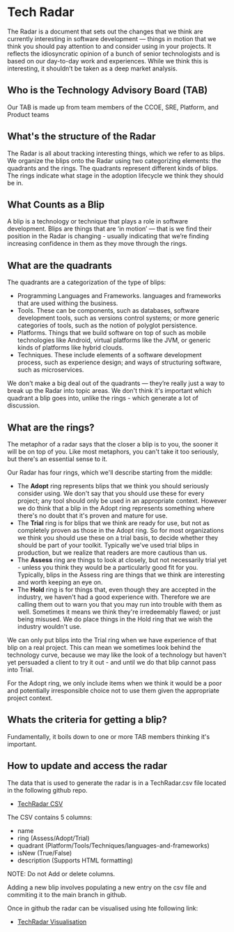 # Tech Radar

The Radar is a document that sets out the changes that we think are currently interesting in software development — things in motion that we think you should pay attention to and consider using in your projects. It reflects the idiosyncratic opinion of a bunch of senior technologists and is based on our day-to-day work and experiences. While we think this is interesting, it shouldn’t be taken as a deep market analysis.

## Who is the Technology Advisory Board (TAB)

Our TAB is made up from team members of the CCOE, SRE, Platform, and Product teams

## What's the structure of the Radar

The Radar is all about tracking interesting things, which we refer to as blips. We organize the blips onto the Radar using two categorizing elements: the quadrants and the rings. The quadrants represent different kinds of blips. The rings indicate what stage in the adoption lifecycle we think they should be in.

## What Counts as a Blip

A blip is a technology or technique that plays a role in software development. Blips are things that are ‘in motion’ — that is we find their position in the Radar is changing - usually indicating that we’re finding increasing confidence in them as they move through the rings.

## What are the quadrants

The quadrants are a categorization of the type of blips:

* Programming Languages and Frameworks. languages and frameworks that are used withing the business.
* Tools. These can be components, such as databases, software development tools, such as versions control systems; or more generic categories of tools, such as the notion of polyglot persistence.
* Platforms. Things that we build software on top of such as mobile technologies like Android, virtual platforms like the JVM, or generic kinds of platforms like hybrid clouds.
* Techniques. These include elements of a software development process, such as experience design; and ways of structuring software, such as microservices.
 

We don't make a big deal out of the quadrants — they’re really just a way to break up the Radar into topic areas. We don't think it's important which quadrant a blip goes into, unlike the rings - which generate a lot of discussion.

## What are the rings?

The metaphor of a radar says that the closer a blip is to you, the sooner it will be on top of you. Like most metaphors, you can't take it too seriously, but there's an essential sense to it.

Our Radar has four rings, which we'll describe starting from the middle:

* The <b>Adopt</b> ring represents blips that we think you should seriously consider using. We don't say that you should use these for every project; any tool should only be used in an appropriate context. However we do think that a blip in the Adopt ring represents something where there's no doubt that it's proven and mature for use.
* The <b>Trial</b> ring is for blips that we think are ready for use, but not as completely proven as those in the Adopt ring. So for most organizations we think you should use these on a trial basis, to decide whether they should be part of your toolkit. Typically we've used trial blips in production, but we realize that readers are more cautious than us.
* The <b>Assess</b> ring are things to look at closely, but not necessarily trial yet - unless you think they would be a particularly good fit for you. Typically, blips in the Assess ring are things that we think are interesting and worth keeping an eye on.
* The <b>Hold</b> ring is for things that, even though they are accepted in the industry, we haven't had a good experience with. Therefore we are calling them out to warn you that you may run into trouble with them as well. Sometimes it means we think they're irredeemably flawed; or just being misused. We do place things in the Hold ring that we wish the industry wouldn't use.

We can only put blips into the Trial ring when we have experience of that blip on a real project. This can mean we sometimes look behind the technology curve, because we may like the look of a technology but haven't yet persuaded a client to try it out - and until we do that blip cannot pass into Trial.

For the Adopt ring, we only include items when we think it would be a poor and potentially irresponsible choice not to use them given the appropriate project context.

## Whats the criteria for getting a blip?

Fundamentally, it boils down to one or more TAB members thinking it's important. 

## How to update and access the radar

The data that is used to generate the radar is in a TechRadar.csv file located in the following github repo.

* [TechRadar CSV](https://github.com/BLGEngineering/tech-radar/blob/main/TechRadar.csv)

The CSV contains 5 columns:
* name
* ring     (Assess/Adopt/Trial)  
* quadrant (Platform/Tools/Techniques/languages-and-frameworks)
* isNew    (True/False)
* description (Supports HTML formatting)

NOTE: Do not Add or delete columns.

Adding a new blip involves populating a new entry on the csv file and commiting it to the main branch in github.

Once in github the radar can be visualised using hte following link:

* [TechRadar Visualisation](https://radar.thoughtworks.com/?documentId=https%3A%2F%2Fraw.githubusercontent.com%2FBLGEngineering%2Ftech-radar%2Fmain%2FTechRadar.csv)



